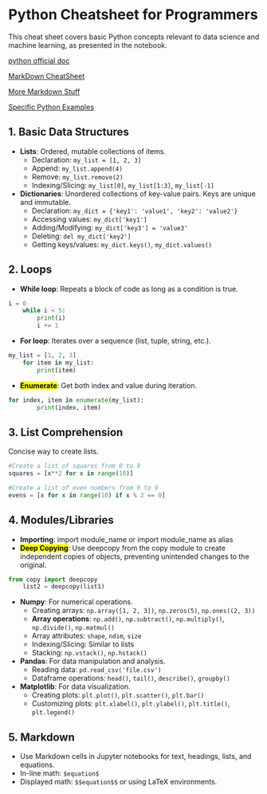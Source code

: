 # Python Cheatsheet for Programmers

This cheat sheet covers basic Python concepts relevant to data science and machine learning, as presented in the notebook.

[python official doc](https://docs.python.org/3/tutorial/index.html)

[MarkDown CheatSheet](https://www.markdownguide.org/extended-syntax/)

[More Markdown Stuff](https://www.markdownguide.org/extended-syntax/)

[Specific Python Examples](https://drive.google.com/file/d/1YEyE3o1yyZtMSB9Xb6gEdy7e1o4u38vt/view?usp=sharing)
## 1. Basic Data Structures

- **Lists**: Ordered, mutable collections of items.
   - Declaration: `my_list = [1, 2, 3]`
   - Append: `my_list.append(4)`
   - Remove: `my_list.remove(2)`
   - Indexing/Slicing: `my_list[0]`, `my_list[1:3]`, `my_list[-1]`
- **Dictionaries**: Unordered collections of key-value pairs. Keys are unique and immutable.
  - Declaration: `my_dict = {'key1': 'value1', 'key2': 'value2'}`
  - Accessing values: `my_dict['key1']`
  - Adding/Modifying: `my_dict['key3'] = 'value3'`
  - Deleting: `del my_dict['key2']`
  - Getting keys/values: `my_dict.keys()`, `my_dict.values()`
  
## 2. Loops
- **While loop**: Repeats a block of code as long as a condition is true.
  
```python
i = 0
    while i < 5:
        print(i)
        i += 1
```

- **For loop**: Iterates over a sequence (list, tuple, string, etc.).

```python
my_list = [1, 2, 3]
    for item in my_list:
        print(item)
```

- <mark>**Enumerate**</mark>: Get both index and value during iteration.
```python
for index, item in enumerate(my_list):
        print(index, item)
```

## 3. List Comprehension

Concise way to create lists.
```python
#Create a list of squares from 0 to 9
squares = [x**2 for x in range(10)]

#Create a list of even numbers from 0 to 9
evens = [x for x in range(10) if x % 2 == 0]
```

## 4. Modules/Libraries

- **Importing**: import module_name or import module_name as alias
- <mark>**Deep Copying**</mark>: Use deepcopy from the copy module to create independent copies of objects, preventing unintended changes to the original.
```python
from copy import deepcopy
    list2 = deepcopy(list1)
```


- **Numpy**: For numerical operations.
  - Creating arrays: `np.array([1, 2, 3])`, `np.zeros(5)`, `np.ones((2, 3))`
  - **Array operations**: `np.add()`, `np.subtract()`, `np.multiply()`, `np.divide()`, `np.matmul()`
  - Array attributes: `shape`, `ndim`, `size`
  - Indexing/Slicing: Similar to lists
  - Stacking: `np.vstack()`, `np.hstack()`
- **Pandas**: For data manipulation and analysis.
  - Reading data: `pd.read_csv('file.csv')`
  - Dataframe operations: `head()`, `tail()`, `describe()`, `groupby()`
- **Matplotlib**: For data visualization.
  - Creating plots: `plt.plot()`, `plt.scatter()`, `plt.bar()`
  - Customizing plots: `plt.xlabel()`, `plt.ylabel()`, `plt.title()`, `plt.legend()`
  
## 5. Markdown
- Use Markdown cells in Jupyter notebooks for text, headings, lists, and equations.
- In-line math: `$equation$`
- Displayed math: `$$equation$$` or using LaTeX environments.


